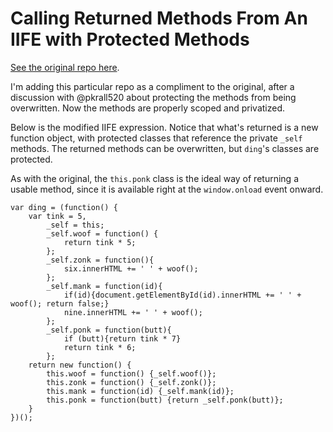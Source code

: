# Calling Returned Methods From An IIFE with Protected Methods
[See the original repo here](https://github.com/jdinitto/crmfaiife). 

I'm adding this particular repo as a compliment to the original, after a discussion with @pkrall520 about protecting the methods from being overwritten. Now the methods are properly scoped and privatized.

Below is the modified IIFE expression. Notice that what's returned is a new function object, with protected classes that reference the private `_self` methods. The returned methods can be overwritten, but `ding`'s classes are protected.

As with the original, the `this.ponk` class is the ideal way of returning a usable method, since it is available right at the `window.onload` event onward.

```
var ding = (function() {
    var tink = 5,
        _self = this;
        _self.woof = function() {
            return tink * 5;
        };
        _self.zonk = function(){
            six.innerHTML += ' ' + woof();
        };
        _self.mank = function(id){
            if(id){document.getElementById(id).innerHTML += ' ' + woof(); return false;}
            nine.innerHTML += ' ' + woof();
        };
        _self.ponk = function(butt){
            if (butt){return tink * 7}
            return tink * 6;
        };
    return new function() {
        this.woof = function() {_self.woof()};
        this.zonk = function() {_self.zonk()};
        this.mank = function(id) {_self.mank(id)};
        this.ponk = function(butt) {return _self.ponk(butt)};
    }
})();
```
